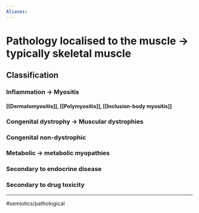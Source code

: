 ```yaml
---
Aliases:
---
```

# Pathology localised to the muscle -> typically skeletal muscle
## Classification
### Inflammation -> Myositis
#### [[Dermatomyositis]], [[Polymyositis]], [[Inclusion-body myositis]]
### Congenital dystrophy -> Muscular dystrophies
### Congenital non-dystrophic
### Metabolic -> metabolic myopathies
### Secondary to endocrine disease
### Secondary to drug toxicity


---
#semiotics/pathological 
